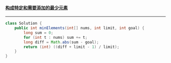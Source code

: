 #### <a href="https://leetcode.cn/problems/minimum-elements-to-add-to-form-a-given-sum/">构成特定和需要添加的最少元素</a>

-----------

```java
class Solution {
    public int minElements(int[] nums, int limit, int goal) {
        long sum = 0;
        for (int t : nums) sum += t;
        long diff = Math.abs(sum - goal);
        return (int) ((diff + limit - 1) / limit);
    }
}
```

